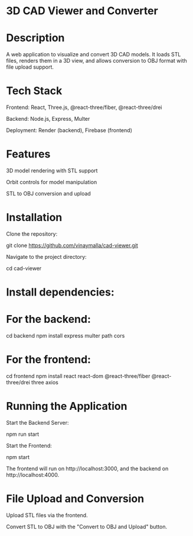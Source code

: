 
# 3D CAD Viewer and Converter

# Description

A web application to visualize and convert 3D CAD models. It loads STL files, renders them in a 3D view, and allows conversion to OBJ format with file upload support.

# Tech Stack

Frontend: React, Three.js, @react-three/fiber, @react-three/drei

Backend: Node.js, Express, Multer

Deployment: Render (backend), Firebase (frontend)

# Features

3D model rendering with STL support

Orbit controls for model manipulation

STL to OBJ conversion and upload

# Installation

Clone the repository:

git clone https://github.com/vinaymalla/cad-viewer.git
 

Navigate to the project directory:

cd cad-viewer

# Install dependencies:

# For the backend:

cd backend
npm install express multer path cors


# For the frontend:

cd frontend
npm install react react-dom @react-three/fiber @react-three/drei three axios


# Running the Application

Start the Backend Server:

npm run start

Start the Frontend:

npm start

The frontend will run on http://localhost:3000, and the backend on http://localhost:4000.

# File Upload and Conversion

Upload STL files via the frontend.

Convert STL to OBJ with the "Convert to OBJ and Upload" button.
